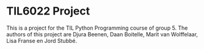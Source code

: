 # TIL6022 Project
This is a project for the TIL Python Programming course of group 5.
The authors of this project are Djura Beenen, Daan Boitelle, Marit van Wolffelaar, Lisa Franse en Jord Stubbé. 
